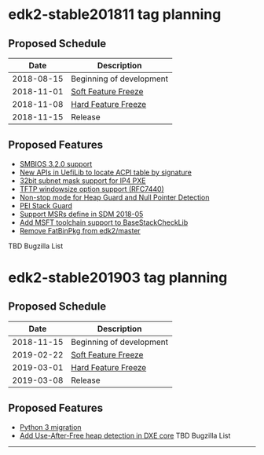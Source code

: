 # edk2-stable201811 tag planning

## Proposed Schedule

| Date       | Description                              |
| ---------- | ---------------------------------------- |
| 2018-08-15 | Beginning of development                 |
| 2018-11-01 | [Soft Feature Freeze](SoftFeatureFreeze) |
| 2018-11-08 | [Hard Feature Freeze](HardFeatureFreeze) |
| 2018-11-15 | Release                                  |

## Proposed Features

* [SMBIOS 3.2.0 support](https://bugzilla.tianocore.org/show_bug.cgi?id=1099)
* [New APIs in UefiLib to locate ACPI table by signature](https://bugzilla.tianocore.org/show_bug.cgi?id=967)
* [32bit subnet mask support for IP4 PXE](https://bugzilla.tianocore.org/show_bug.cgi?id=1125)
* [TFTP windowsize option support (RFC7440)](https://bugzilla.tianocore.org/show_bug.cgi?id=886)
* [Non-stop mode for Heap Guard and Null Pointer Detection](https://bugzilla.tianocore.org/show_bug.cgi?id=1095)
* [PEI Stack Guard](https://bugzilla.tianocore.org/show_bug.cgi?id=1126)
* [Support MSRs define in SDM 2018-05](https://bugzilla.tianocore.org/show_bug.cgi?id=1213)
* [Add MSFT toolchain support to BaseStackCheckLib](https://bugzilla.tianocore.org/show_bug.cgi?id=1239)
* [Remove FatBinPkg from edk2/master](https://bugzilla.tianocore.org/show_bug.cgi?id=1105)

TBD Bugzilla List

# edk2-stable201903 tag planning

## Proposed Schedule

| Date       | Description                              |
| ---------- | ---------------------------------------- |
| 2018-11-15 | Beginning of development                 |
| 2019-02-22 | [Soft Feature Freeze](SoftFeatureFreeze) |
| 2019-03-01 | [Hard Feature Freeze](HardFeatureFreeze) |
| 2019-03-08 | Release                                  |

## Proposed Features
* [Python 3 migration](https://bugzilla.tianocore.org/show_bug.cgi?id=55)
* [Add Use-After-Free heap detection in DXE core](https://bugzilla.tianocore.org/show_bug.cgi?id=1240)
TBD Bugzilla List

---
